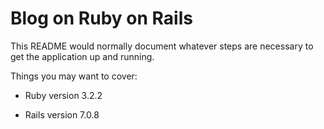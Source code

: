 # Blog on Ruby on Rails

This README would normally document whatever steps are necessary to get the
application up and running.

Things you may want to cover:

* Ruby version
3.2.2

* Rails version
7.0.8

